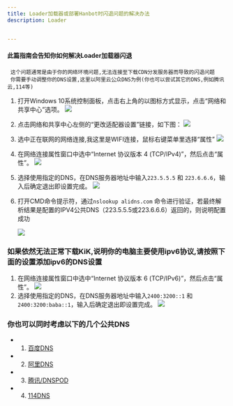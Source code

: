```yaml
---
title: Loader加载器或部署Hanbot时闪退问题的解决办法
description: Loader


---
```


#### 此篇指南会告知你如何解决Loader加载器闪退
     这个问题通常是由于你的网络环境问题,无法连接至下载CDN分发服务器而导致的闪退问题
     你需要手动调整你的DNS设置,这里以阿里云公众DNS为例(你也可以尝试其它的DNS,例如腾讯云,114等)


1. 打开Windows 10系统控制面板，点击右上角的以图标方式显示，点击“网络和共享中心”选项。
     ![](https://alidns-com.oss-cn-zhangjiakou.aliyuncs.com/articles-detail-image/1599708871230-9dfe0dc5-5233-4d48-ad4d-f45188b54335.jpeg)

2. 点击网络和共享中心左侧的“更改适配器设置”链接，如下图：
     ![](https://alidns-com.oss-cn-zhangjiakou.aliyuncs.com/articles-detail-image/1599708871458-e10222a3-db64-4513-b1c7-676a0a6b1d0c.jpeg)

3. 选中正在联网的网络连接,我这里是WIFI连接，鼠标右键菜单里选择“属性”
     ![](https://alidns-com.oss-cn-zhangjiakou.aliyuncs.com/articles-detail-image/1599708871704-b869f16f-fcf6-4584-a448-28700855cd7f.jpeg)

4. 在网络连接属性窗口中选中“Internet 协议版本 4 (TCP/IPv4)”，然后点击“属性”。
     ![](https://cdn.jsdelivr.net/gh/WIzisCool/PicGo_Res@master/img/%7BF948A1DA-6046-4844-97CA-147063143182%7D.png)

5. 选择使用指定的DNS，在DNS服务器地址中输入```223.5.5.5``` 和 ```223.6.6.6```，输入后确定退出即设置完成。
     ![](https://alidns-com.oss-cn-zhangjiakou.aliyuncs.com/articles-detail-image/1599708872536-faabdb1f-d88e-4030-ac7a-a230ce9ee3f1.png)

6. 打开CMD命令提示符，通过```nslookup alidns.com``` 命令进行验证，若最终解析结果是配置的IPV4公共DNS（223.5.5.5或223.6.6.6）返回的，则说明配置成功  

     ![](https://alidns-com.oss-cn-zhangjiakou.aliyuncs.com/articles-detail-image/1599708873222-b8c84784-7274-40ee-b40a-453b95d73138.png)


### 如果依然无法正常下载KiK,说明你的电脑主要使用ipv6协议,请按照下面的设置添加ipv6的DNS设置

1. 在网络连接属性窗口中选中“Internet 协议版本 6 (TCP/IPv6)”，然后点击“属性”。
     ![](https://cdn.jsdelivr.net/gh/WIzisCool/PicGo_Res@master/img/%7BB3CBAD17-0282-4c46-A781-BA155E61B152%7D.png)
2. 选择使用指定的DNS，在DNS服务器地址中输入```2400:3200::1``` 和 ```2400:3200:baba::1```，输入后确定退出即设置完成。
     ![](https://alidns-com.oss-cn-zhangjiakou.aliyuncs.com/articles-detail-image/1599708875537-811bc1be-84a8-4809-9096-30803157b70d.jpeg)



### 你也可以同时考虑以下的几个公共DNS
  - 1. [百度DNS](https://dudns.baidu.com/support/localdns/PC/index.html)
  - 2. [阿里DNS](https://alidns.com/knowledge?type=SETTING_DOCS#akf13)
  - 3. [腾讯/DNSPOD](https://docs.dnspod.cn/public-dns/new-windows-public-dns/)
  - 4. [114DNS](https://www.114dns.com/)